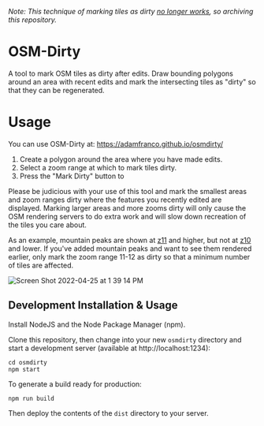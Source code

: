 _Note: This technique of marking tiles as dirty [no longer works](https://github.com/openstreetmap/operations/issues/681), so archiving this repository._

# OSM-Dirty

A tool to mark OSM tiles as dirty after edits. Draw bounding polygons around an area with recent edits and mark the intersecting tiles as "dirty" so that they can be regenerated.

# Usage
You can use OSM-Dirty at: https://adamfranco.github.io/osmdirty/

1. Create a polygon around the area where you have made edits.
2. Select a zoom range at which to mark tiles dirty.
3. Press the "Mark Dirty" button to

Please be judicious with your use of this tool and mark the smallest areas and
zoom ranges dirty where the features you recently edited are displayed. Marking
larger areas and more zooms dirty will only cause the OSM rendering servers to
do extra work and will slow down recreation of the tiles you care about.

As an example, mountain peaks are shown at
[z11](https://www.openstreetmap.org/#map=11/44.2386/-72.8871) and higher, but
not at [z10](https://www.openstreetmap.org/#map=10/44.2386/-72.8871) and lower.
If you've added mountain peaks and want to see them rendered earlier, only mark
the zoom range 11-12 as dirty so that a minimum number of tiles are affected.

![Screen Shot 2022-04-25 at 1 39 14 PM](https://user-images.githubusercontent.com/25242/165153719-080b550c-38be-484e-a49f-fc5e46f952a9.png)


## Development Installation & Usage

Install NodeJS and the Node Package Manager (npm).

Clone this repository, then change into your new `osmdirty` directory and start a development server (available at http://localhost:1234):

    cd osmdirty
    npm start

To generate a build ready for production:

    npm run build

Then deploy the contents of the `dist` directory to your server.
